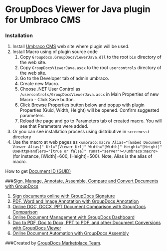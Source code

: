 GroupDocs Viewer for Java plugin for Umbraco CMS
==================================
 
### Installation
1. Install [Umbraco CMS](http://umbraco.org/download) web site where plugin will be used.
2. Install Macro using of plugin source code
    1. Copy `Groupdocs.GroupDocsViewerJava.dll` to the root `bin` directory of the web site.
    2. Copy `GroupDocsViewerJava.ascx` to the root `usercontrols` directory of the web site.
    3. Go to the Developer tab of admin umbraco.
    4. Create new Macro.
    5. Choose .NET User Control as `/usercontrols/GroupDocsViewerJava.ascx` in Main Properties of new Macro - Click Save button. 
    6. Click Browse Properties button below and popup with plugin Properties (Guid, Width, Height) will be opened. Confirm suggested parameters.
    7. Reload the page and go to Parameters tab of created macro. You will see that Parameters were added.
3. Or you can see installation process using distributive in `screencsst` directory
3. Use the macro at web pages as `<umbraco:macro Alias="[Embed Document Viewer Alias]" Url="[Viewer Url]" Width="[Width]" Height="[Height]" UseHttpHandlers="[true or false]" runat="server"></umbraco:macro>` (for instance, [Width]=600, [Height]=500). Note, Alias is the alias of macro.
  
How to get [Document ID (GUID)](http://groupdocs.com/docs/pages/viewpage.action?pageId=1409575)

###[Sign, Manage, Annotate, Assemble, Compare and Convert Documents with GroupDocs](http://groupdocs.com)
1. [Sign documents online with GroupDocs Signature](http://groupdocs.com/apps/signature)
2. [PDF, Word and Image Annotation with GroupDocs Annotation](http://groupdocs.com/apps/annotation)
3. [Online DOC, DOCX, PPT Document Comparison with GroupDocs Comparison](http://groupdocs.com/apps/comparison)
4. [Online Document Management with GroupDocs Dashboard](http://groupdocs.com/apps/dashboard)
5. [Doc to PDF, Doc to Docx, PPT to PDF, and other Document Conversions with GroupDocs Viewer](http://groupdocs.com/apps/viewer)
6. [Online Document Automation with GroupDocs Assembly](http://groupdocs.com/apps/assembly)

###Created by [GroupDocs Marketplace Team]( http://groupdocs.com/marketplace/ ).
